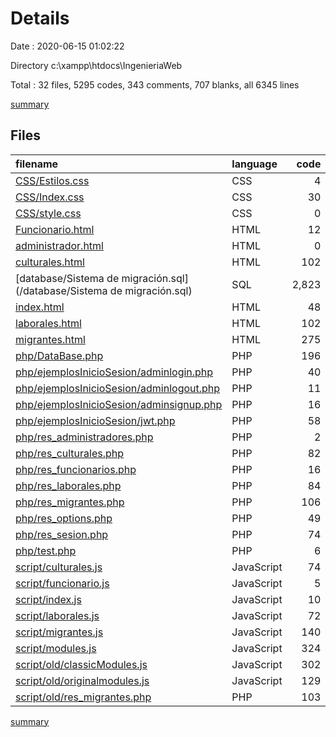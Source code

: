 # Details

Date : 2020-06-15 01:02:22

Directory c:\xampp\htdocs\IngenieriaWeb

Total : 32 files,  5295 codes, 343 comments, 707 blanks, all 6345 lines

[summary](results.md)

## Files
| filename | language | code | comment | blank | total |
| :--- | :--- | ---: | ---: | ---: | ---: |
| [CSS/Estilos.css](/CSS/Estilos.css) | CSS | 4 | 0 | 4 | 8 |
| [CSS/Index.css](/CSS/Index.css) | CSS | 30 | 0 | 5 | 35 |
| [CSS/style.css](/CSS/style.css) | CSS | 0 | 0 | 1 | 1 |
| [Funcionario.html](/Funcionario.html) | HTML | 12 | 0 | 1 | 13 |
| [administrador.html](/administrador.html) | HTML | 0 | 0 | 1 | 1 |
| [culturales.html](/culturales.html) | HTML | 102 | 1 | 12 | 115 |
| [database/Sistema de migración.sql](/database/Sistema de migración.sql) | SQL | 2,823 | 53 | 66 | 2,942 |
| [index.html](/index.html) | HTML | 48 | 1 | 11 | 60 |
| [laborales.html](/laborales.html) | HTML | 102 | 1 | 14 | 117 |
| [migrantes.html](/migrantes.html) | HTML | 275 | 36 | 37 | 348 |
| [php/DataBase.php](/php/DataBase.php) | PHP | 196 | 16 | 30 | 242 |
| [php/ejemplosInicioSesion/adminlogin.php](/php/ejemplosInicioSesion/adminlogin.php) | PHP | 40 | 12 | 19 | 71 |
| [php/ejemplosInicioSesion/adminlogout.php](/php/ejemplosInicioSesion/adminlogout.php) | PHP | 11 | 0 | 4 | 15 |
| [php/ejemplosInicioSesion/adminsignup.php](/php/ejemplosInicioSesion/adminsignup.php) | PHP | 16 | 0 | 9 | 25 |
| [php/ejemplosInicioSesion/jwt.php](/php/ejemplosInicioSesion/jwt.php) | PHP | 58 | 5 | 11 | 74 |
| [php/res_administradores.php](/php/res_administradores.php) | PHP | 2 | 0 | 2 | 4 |
| [php/res_culturales.php](/php/res_culturales.php) | PHP | 82 | 27 | 29 | 138 |
| [php/res_funcionarios.php](/php/res_funcionarios.php) | PHP | 16 | 1 | 3 | 20 |
| [php/res_laborales.php](/php/res_laborales.php) | PHP | 84 | 26 | 31 | 141 |
| [php/res_migrantes.php](/php/res_migrantes.php) | PHP | 106 | 20 | 33 | 159 |
| [php/res_options.php](/php/res_options.php) | PHP | 49 | 7 | 20 | 76 |
| [php/res_sesion.php](/php/res_sesion.php) | PHP | 74 | 6 | 22 | 102 |
| [php/test.php](/php/test.php) | PHP | 6 | 0 | 4 | 10 |
| [script/culturales.js](/script/culturales.js) | JavaScript | 74 | 5 | 16 | 95 |
| [script/funcionario.js](/script/funcionario.js) | JavaScript | 5 | 0 | 7 | 12 |
| [script/index.js](/script/index.js) | JavaScript | 10 | 0 | 4 | 14 |
| [script/laborales.js](/script/laborales.js) | JavaScript | 72 | 5 | 12 | 89 |
| [script/migrantes.js](/script/migrantes.js) | JavaScript | 140 | 8 | 40 | 188 |
| [script/modules.js](/script/modules.js) | JavaScript | 324 | 31 | 88 | 443 |
| [script/old/classicModules.js](/script/old/classicModules.js) | JavaScript | 302 | 23 | 79 | 404 |
| [script/old/originalmodules.js](/script/old/originalmodules.js) | JavaScript | 129 | 37 | 56 | 222 |
| [script/old/res_migrantes.php](/script/old/res_migrantes.php) | PHP | 103 | 22 | 36 | 161 |

[summary](results.md)